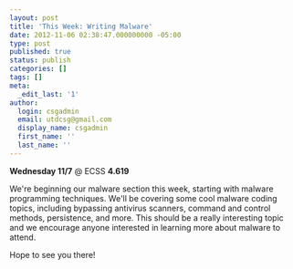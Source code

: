 ```yaml
---
layout: post
title: 'This Week: Writing Malware'
date: 2012-11-06 02:38:47.000000000 -05:00
type: post
published: true
status: publish
categories: []
tags: []
meta:
  _edit_last: '1'
author:
  login: csgadmin
  email: utdcsg@gmail.com
  display_name: csgadmin
  first_name: ''
  last_name: ''
---
```


**Wednesday 11/7** @ ECSS **4.619**

We're beginning our malware section this week, starting with malware programming techniques. We'll be covering some cool malware coding topics, including bypassing antivirus scanners, command and control methods, persistence, and more. This should be a really interesting topic and we encourage anyone interested in learning more about malware to attend.

Hope to see you there!
